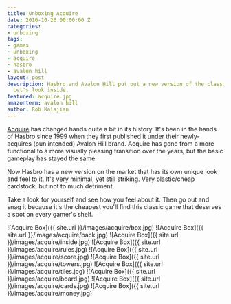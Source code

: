 ```yaml
---
title: Unboxing Acquire
date: 2016-10-26 00:00:00 Z
categories:
- unboxing
tags:
- games
- unboxing
- acquire
- hasbro
- avalon hill
layout: post
description: Hasbro and Avalon Hill put out a new version of the classic Acquire.
  Let's look inside.
featured: acquire.jpg
amazonterm: avalon hill
author: Rob Kalajian
---
```


[Acquire](https://boardgamegeek.com/boardgame/5/acquire) has changed hands quite a bit in its history. It's been in the hands of Hasbro since 1999 when they first published it under their newly-acquires (pun intended) Avalon Hill brand. Acquire has gone from a more functional to a more visually pleasing transition over the years, but the basic gameplay has stayed the same.

Now Hasbro has a new version on the market that has its own unique look and feel to it. It's very minimal, yet still striking. Very plastic/cheap cardstock, but not to much detriment.

Take a look for yourself and see how you feel about it. Then go out and snag it because it's the cheapest you'll find this classic game that deserves a spot on every gamer's shelf.

![Acquire Box]({{ site.url }}/images/acquire/box.jpg)
![Acquire Box]({{ site.url }}/images/acquire/back.jpg)
![Acquire Box]({{ site.url }}/images/acquire/inside.jpg)
![Acquire Box]({{ site.url }}/images/acquire/rules.jpg)
![Acquire Box]({{ site.url }}/images/acquire/score.jpg)
![Acquire Box]({{ site.url }}/images/acquire/towers.jpg)
![Acquire Box]({{ site.url }}/images/acquire/tiles.jpg)
![Acquire Box]({{ site.url }}/images/acquire/board.jpg)
![Acquire Box]({{ site.url }}/images/acquire/cards.jpg)
![Acquire Box]({{ site.url }}/images/acquire/money.jpg)
